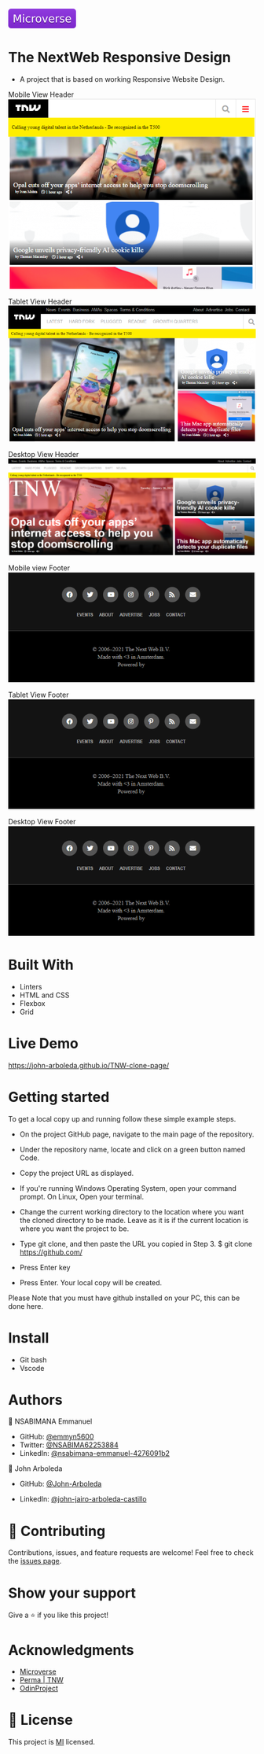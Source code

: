 ![](Microverse.svg)

# The NextWeb Responsive Design
- A project that is based on working Responsive Website Design.

Mobile View Header
![Mobile](./assets/head_mobile.png)

Tablet View Header
![Tablet](./assets/head_tablet.png)

Desktop View Header 
![Desktop](./assets/head_desktop.png)

Mobile view Footer
![Mobile](./assets/footer_mobile.png)

Tablet View Footer
![Mobile](./assets/footer_mobile.png)

Desktop View Footer
![Mobile](./assets/footer_mobile.png)

# Built With

- Linters
- HTML and CSS
- Flexbox
- Grid

# Live Demo

https://john-arboleda.github.io/TNW-clone-page/

# Getting started 

To get a local copy up and running follow these simple example steps.

- On the project GitHub page, navigate to the main page of the repository.

- Under the repository name, locate and click on a green button named Code.

- Copy the project URL as displayed.

- If you're running Windows Operating System, open your command prompt. On Linux, Open your terminal.

- Change the current working directory to the location where you want the cloned directory to be made. Leave as it is if the current location is where you want the project to be.

- Type git clone, and then paste the URL you copied in Step 3.
$ git clone https://github.com/

- Press Enter key

- Press Enter. Your local copy will be created.

Please Note that you must have github installed on your PC, this can be done here.

# Install

- Git bash
- Vscode

# Authors

👤 NSABIMANA Emmanuel
- GitHub: [@emmyn5600](https://github.com/Emmyn5600)
- Twitter: [@NSABIMA62253884](https://twitter.com/NSABIMA62253884)
- LinkedIn: [@nsabimana-emmanuel-4276091b2](https://www.linkedin.com/in/nsabimana-emmanuel-4276091b2/)

👤 John Arboleda 

- GitHub: [@John-Arboleda](https://github.com/John-Arboleda)

- LinkedIn: [@john-jairo-arboleda-castillo](https://www.linkedin.com/in/john-jairo-arboleda-castillo/)

# 🤝 Contributing

Contributions, issues, and feature requests are welcome! Feel free to check the [issues page]().

# Show your support 

Give a ⭐️ if you like this project!

# Acknowledgments

- [Microverse](Microverse.org)
- [Perma | TNW](https://perma.cc/M5ZV-Q2D6)
- [OdinProject](https://www.theodinproject.com/)

# 📝 License 

This project is [MI](https://github.com/microverseinc/readme-template/blob/master/lic.url) licensed.
